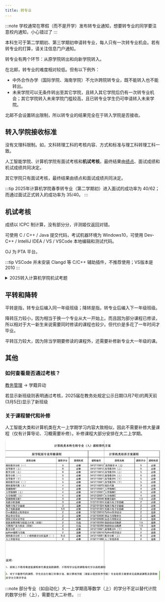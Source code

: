 ```yaml
---
title: 转专业
---
```


:::note
    学校通常在寒假（而不是开学）发布转专业通知，想要转专业的同学要注意校内通知，小心错过了
:::

本科生可于第二学期初、第三学期初申请转专业，每人只有一次转专业机会。若有转专业的打算，请关注信息门户通知。

转专业有两个环节：从原学院转出和向新学院转入。

在北邮，转专业的难度相对较低。但有以下例外：

- 中外合作办学（国际学院、海南学院）不允许跨院转专业，既不能转入也不能转出。
- 未来学院可以无条件转出至其它学院，且转入其它学院后仍有一次转专业机会；其它学院转入未来学院门槛较高，且已转专业学生仍可申请转入未来学院。

北邮不会设置转出限制，所以转专业的结果完全在于转入学院是否接收。

## 转入学院接收标准

没有文理科限制。如，文科转理工科的考核内容、方式和标准与理工科转理工科一致。

人工智能学院、计算机学院有面试考核和**机试考核**，最终结果由[绩点](/学习生活/成绩构成#绩点)、面试成绩和机试成绩共同决定。

其它学院只有面试考核，最终结果由绩点和面试成绩共同决定。

:::tip
2025年计算机学院春季转专业（第二学期初）进入面试的成功率为 40/62；而通过面试正式转入的成功率为 35/40。
:::

## 机试考核

成绩以 ICPC 制计算，没有部分分，评测姬仅返回对错。

可使用 C / C++ / Java 提交代码，考试机器环境为 Windows10，可使用 Dev-C++ / IntelliJ IDEA / VS / VSCode 本地编辑和测试代码。

OJ 为 PTA 平台。

:::tip
    VSCode 并未安装 Clangd 等 C/C++ 辅助插件，不推荐使用；VS版本是2010
:::

<details>
<summary>
2025转入计算机学院机试考题
</summary>

共 7 题，其中前 5 题难度对应洛谷入门题。时间限制为 1.5h

**第二题**
```
用递归的方法从给定的数字 n 逆序打印到数字 1，不得使用循环、goto等语句。
```

**第三题**
```
给定 n 个正整数，找到其中所有的质数并**从小到大**输出。
```

**第四题**
```
给定四个国家的名字、进球数、失球数、?数。依照以下比较顺序对这四个国家排序

1. 忘了
2. 忘了
3. 忘了

按排序输出国家名
```

**第五题**
```
算是模拟题，题面有点复杂，大概是按照某种规则用 [1..=n\*n] 的数字把一个 n\*n 棋盘的棋盘填满并输出，难度不大，就是要debug一会
```

**第六题**
```
给定某二叉树的?序排序和按深度排序，输出此树的?序排序
```

**第七题**
```
最小割问题，参考[最小割](https://oi-wiki.org/graph/flow/min-cut/)
```
</details>

## 平转和降转

平转是指，转专业后编入同一年级班级；降转是指，转专业后编入下一年级班级。

降转压力较小，因为相当于换一个专业从大一开始上。而且因为部分课程已修读，所以相对于大一新生来说需要同时修读的课程也较少。但代价是多花了一年时间才毕业。

平转压力较大，因为除当学期要修读的课程外，还需要补修新专业大一年级的课。


## 其他

### 如何查看是否通过考核？

[教务管理](https://jwgl.bupt.edu.cn) -> 学籍异动

若显示新班级则表明通过考核，2025届在教务处规定公示日期(3月7号)的两天前(3月5日)显示了新班级

### 关于课程替代和补修

人工智能大类和计算机类在大一上学期学习内容大致相似，因此不需要补修大量课程（仅有计算导论、习概需要补修）。补修课程大部分安排在大二上学期。

![部分课程替代方案](../../../assets/课程替代方案.webp)

:::note
部分专业（如自动化）大一上学期高等数学（上）的学分不足以替代计院的数学分析（上），需要在大二补修。
:::